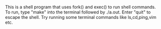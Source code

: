 This is a shell program that uses fork() and exec() to run shell commands.
To run, type "make" into the terminal followed by ./a.out.
Enter "quit" to escape the shell.
Try running some terminal commands like ls,cd,ping,vim etc.
